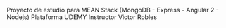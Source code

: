 Proyecto de estudio para MEAN Stack (MongoDB - Express - Angular 2 - Nodejs)
Plataforma UDEMY
Instructor Victor Robles


